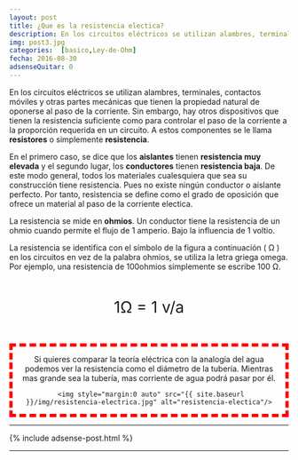 ```yaml
---
layout: post
title: ¿Que es la resistencia electica?
description: En los circuitos eléctricos se utilizan alambres, terminales, contactos móviles y otras partes mecánicas que tienen la propiedad natural de oponerse al paso de la corriente. Sin embargo, hay otros dispositivos que tienen la resistencia suficiente como para controlar el paso de la corriente a la proporción requerida en un circuito. A estos componentes se le llama resistores o simplemente resistencia.
img: post3.jpg
categories:  [basico,Ley-de-Ohm]
fecha: 2016-08-30
adsenseQuitar: 0
---
```



En los circuitos eléctricos se utilizan alambres, terminales, contactos móviles y otras partes mecánicas que tienen la propiedad natural de oponerse al paso de la corriente. Sin embargo, hay otros dispositivos que tienen la resistencia suficiente como para controlar el paso de la corriente a la proporción requerida en un circuito. A estos componentes se le llama **resistores** o simplemente **resistencia**.

En el primero caso, se dice que los **aislantes** tienen **resistencia muy elevada** y el segundo lugar, los **conductores** tienen **resistencia baja**. De este modo general, todos los materiales cualesquiera que sea su construcción tiene resistencia. Pues no existe ningún conductor o aislante perfecto. Por tanto, resistencia se define como el grado de oposición que ofrece un material al paso de la corriente electica.

La resistencia se mide en **ohmios**. Un conductor tiene la resistencia de un ohmio cuando permite el flujo de 1 amperio. Bajo la influencia de 1 voltio.

La resistencia se identifica con el símbolo de la figura a continuación ( Ω ) en los circuitos en vez de la palabra ohmios, se utiliza la letra griega omega. Por ejemplo, una resistencia de 100ohmios simplemente se escribe 100 Ω.

<p style="font-size:2em; text-align:center; padding:20px 0;">1Ω = 1 v/a</p>

<div style="text-align:center;border:6px dashed red; padding:0 15px">

<p>
     Si quieres comparar la teoría eléctrica con la analogía del agua podemos ver la resistencia como el diámetro de la tubería. Mientras mas grande sea la tubería, mas corriente de agua podrá pasar por él.
</p>

     <img style="margin:0 auto" src="{{ site.baseurl }}/img/resistencia-electrica.jpg" alt="resistencia-electica"/>

</div>


----------

{% include adsense-post.html %}

---------
